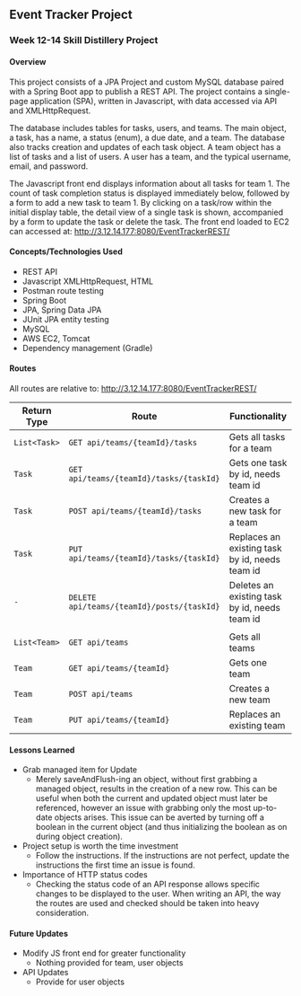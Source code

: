 ## Event Tracker Project

### Week 12-14 Skill Distillery Project

#### Overview

This project consists of a JPA Project and custom MySQL database paired with a Spring Boot app to publish a REST API.  The project contains a single-page application (SPA), written in Javascript, with data accessed via API and XMLHttpRequest.

The database includes tables for tasks, users, and teams.  The main object, a task, has a name, a status (enum), a due date, and a team.  The database also tracks creation and updates of each task object.  A team object has a list of tasks and a list of users.  A user has a team, and the typical username, email, and password.

The Javascript front end displays information about all tasks for team 1.  The count of task completion status is displayed immediately below, followed by a form to add a new task to team 1.  By clicking on a task/row within the initial display table, the detail view of a single task is shown, accompanied by a form to update the task or delete the task.  The front end loaded to EC2 can accessed at: http://3.12.14.177:8080/EventTrackerREST/

#### Concepts/Technologies Used

- REST API
- Javascript XMLHttpRequest, HTML
- Postman route testing
- Spring Boot
- JPA, Spring Data JPA
- JUnit JPA entity testing
- MySQL
- AWS EC2, Tomcat
- Dependency management (Gradle)

#### Routes

All routes are relative to:
http://3.12.14.177:8080/EventTrackerREST/

| Return Type | Route                 | Functionality                  |
|-------------|-----------------------|--------------------------------|
| `List<Task>`  |`GET api/teams/{teamId}/tasks`            | Gets all tasks for a team                     |
| `Task`        |`GET api/teams/{teamId}/tasks/{taskId}`   | Gets one task by id, needs team id            |
| `Task`        |`POST api/teams/{teamId}/tasks`           | Creates a new task for a team                 |
| `Task`        |`PUT api/teams/{teamId}/tasks/{taskId}`   | Replaces an existing task by id, needs team id|
| `-`           |`DELETE api/teams/{teamId}/posts/{taskId}`| Deletes an existing task by id, needs team id |
||||
| `List<Team>`  |`GET api/teams`                           | Gets all teams                                |
| `Team`        |`GET api/teams/{teamId}`                  | Gets one team                                 |
| `Team`        |`POST api/teams`                          | Creates a new team                            |
| `Team`        |`PUT api/teams/{teamId}`                  | Replaces an existing team                     |

#### Lessons Learned

- Grab managed item for Update
  - Merely saveAndFlush-ing an object, without first grabbing a managed object, results in the creation of a new row.  This can be useful when both the current and updated object must later be referenced, however an issue with grabbing only the most up-to-date objects arises.  This issue can be averted by turning off a boolean in the current object (and thus initializing the boolean as on during object creation).
- Project setup is worth the time investment
  - Follow the instructions.  If the instructions are not perfect, update the instructions the first time an issue is found.
- Importance of HTTP status codes
  - Checking the status code of an API response allows specific changes to be displayed to the user.  When writing an API, the way the routes are used and checked should be taken into heavy consideration.

#### Future Updates

- Modify JS front end for greater functionality
  - Nothing provided for team, user objects
- API Updates
  - Provide for user objects

